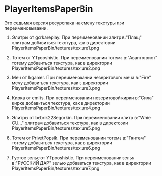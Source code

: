 # PlayerItemsPaperBin
 Это седьмая версия ресурспака на смену текстуры при переименовывании.
 
 1. Элитры от gorkareplay. При переименовании элитр в:"Плащ" элитрам
 добавиться текстура, как в директории PlayerItemsPaperBin/textures/texture1.png

 2. Тотем от YTpooshistic. При переименовании тотема в:"Авантюрист" 
 тотему добавиться текстура, как в директории PlayerItemsPaperBin/textures/texture2.png

 3. Меч от lkgamer. При переименовании незеритового меча в:"Fire"
 мечу добавиться текстура, как в директории PlayerItemsPaperBin/textures/texture3.png

 4. Кирка от emilis. При переименовании незеритовой кирки в:"Сила"
 кирке добавиться текстура, как в директории PlayerItemsPaperBin/textures/texture4.png
 
 5. Элитры от bebrik228egorkin. При переименовании элитр в:"Whie CU..."
 элитрам добавиться текстура, как в директории PlayerItemsPaperBin/textures/texture5.png

 6. Тотем от PrivetPopsik. При переименовании тотема в:"Тянтем"
 тотему добавиться текстура, как в директории PlayerItemsPaperBin/textures/texture6.png

 7. Густое зелье от YTpooshistic. При переименовании зелья в:"РУССКИЙ ДАР"
 зелью добавиться текстура, как в директории PlayerItemsPaperBin/textures/texture7.png